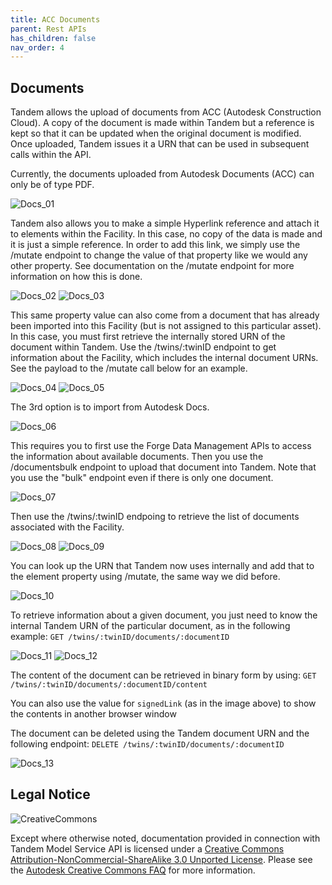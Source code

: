 ```yaml
---
title: ACC Documents
parent: Rest APIs
has_children: false
nav_order: 4
---
```

## Documents

Tandem allows the upload of documents from ACC (Autodesk Construction Cloud). A copy of the document is made within Tandem but a reference is kept so that it can be updated when the original document is modified.  Once uploaded, Tandem issues it a URN that can be used in subsequent calls within the API.

Currently, the documents uploaded from Autodesk Documents (ACC) can only be of type PDF.

![Docs_01](./img/docs_01.png)

Tandem also allows you to make a simple Hyperlink reference and attach it to elements within the Facility.  In this case, no copy of the data is made and it is just a simple reference.  In order to add this link, we simply use the /mutate endpoint to change the value of that property like we would any other property.  See documentation on the /mutate endpoint for more information on how this is done.

![Docs_02](./img/docs_02.png)
![Docs_03](./img/docs_03.png)

This same property value can also come from a document that has already been imported into this Facility (but is not assigned to this particular asset).  In this case, you must first retrieve the internally stored URN of the document within Tandem. Use the /twins/:twinID endpoint to get information about the Facility, which includes the internal document URNs. See the payload to the /mutate call below for an example.

![Docs_04](./img/docs_04.png)
![Docs_05](./img/docs_05.png)

The 3rd option is to import from Autodesk Docs.

![Docs_06](./img/docs_06.png)

This requires you to first use the Forge Data Management APIs to access the information about available documents.  Then you use the /documentsbulk endpoint to upload that document into Tandem. Note that you use the "bulk" endpoint even if there is only one document.

![Docs_07](./img/docs_07.png)

Then use the /twins/:twinID endpoing to retrieve the list of documents associated with the Facility.

![Docs_08](./img/docs_08.png)
![Docs_09](./img/docs_09.png)

You can look up the URN that Tandem now uses internally and add that to the element property using /mutate, the same way we did before.

![Docs_10](./img/docs_10.png)

To retrieve information about a given document, you just need to know the internal Tandem URN of the particular document, as in the following example: `GET /twins/:twinID/documents/:documentID`   

![Docs_11](./img/docs_11.png)
![Docs_12](./img/docs_12.png)

The content of the document can be retrieved in binary form by using: `GET /twins/:twinID/documents/:documentID/content`  

You can also use the value for `signedLink` (as in the image above) to show the contents in another browser window

The document can be deleted using the Tandem document URN and the following endpoint: `DELETE /twins/:twinID/documents/:documentID`

![Docs_13](./img/docs_13.png)


## Legal Notice

![CreativeCommons](./img/CreativeCommons.png)

Except where otherwise noted, documentation provided in connection with Tandem Model Service API is licensed under a [Creative Commons Attribution-NonCommercial-ShareAlike 3.0 Unported License](https://creativecommons.org/licenses/by-nc-sa/3.0/). Please see the [Autodesk Creative Commons FAQ](https://knowledge.autodesk.com/customer-service/share-the-knowledge) for more information.

